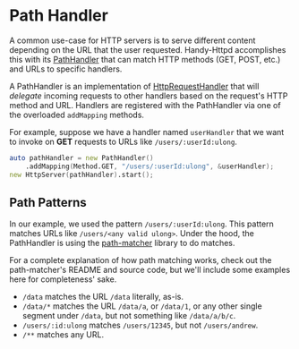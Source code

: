 # Path Handler

A common use-case for HTTP servers is to serve different content depending on the URL that the user requested. Handy-Httpd accomplishes this with its [PathHandler](ddoc-handy_httpd.handlers.path_handler.PathHandler) that can match HTTP methods (GET, POST, etc.) and URLs to specific handlers.

A PathHandler is an implementation of [HttpRequestHandler](ddoc-handy_httpd.components.handler.HttpRequestHandler) that will *delegate* incoming requests to other handlers based on the request's HTTP method and URL. Handlers are registered with the PathHandler via one of the overloaded `addMapping` methods.

For example, suppose we have a handler named `userHandler` that we want to invoke on **GET** requests to URLs like `/users/:userId:ulong`.

```d
auto pathHandler = new PathHandler()
    .addMapping(Method.GET, "/users/:userId:ulong", &userHandler);
new HttpServer(pathHandler).start();
```

## Path Patterns

In our example, we used the pattern `/users/:userId:ulong`. This pattern matches URLs like `/users/<any valid ulong>`. Under the hood, the PathHandler is using the [path-matcher](https://github.com/andrewlalis/path-matcher) library to do matches.

For a complete explanation of how path matching works, check out the path-matcher's README and source code, but we'll include some examples here for completeness' sake.

- `/data` matches the URL `/data` literally, as-is.
- `/data/*` matches the URL `/data/a`, or `/data/1`, or any other single segment under `/data`, but not something like `/data/a/b/c`.
- `/users/:id:ulong` matches `/users/12345`, but not `/users/andrew`.
- `/**` matches any URL.
